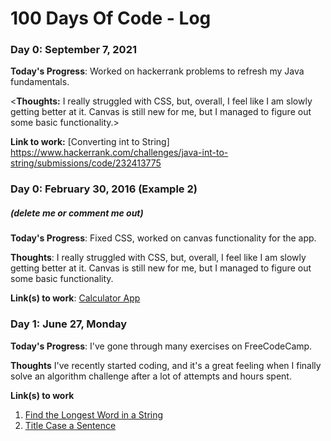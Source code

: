 # 100 Days Of Code - Log

### Day 0: September 7, 2021 

**Today's Progress**: Worked on hackerrank problems to refresh my Java fundamentals.

<**Thoughts:** I really struggled with CSS, but, overall, I feel like I am slowly getting better at it. Canvas is still new for me, but I managed to figure out some basic functionality.>

**Link to work:** [Converting int to String] https://www.hackerrank.com/challenges/java-int-to-string/submissions/code/232413775

### Day 0: February 30, 2016 (Example 2)
##### (delete me or comment me out)

**Today's Progress**: Fixed CSS, worked on canvas functionality for the app.

**Thoughts**: I really struggled with CSS, but, overall, I feel like I am slowly getting better at it. Canvas is still new for me, but I managed to figure out some basic functionality.

**Link(s) to work**: [Calculator App](http://www.example.com)


### Day 1: June 27, Monday

**Today's Progress**: I've gone through many exercises on FreeCodeCamp.

**Thoughts** I've recently started coding, and it's a great feeling when I finally solve an algorithm challenge after a lot of attempts and hours spent.

**Link(s) to work**
1. [Find the Longest Word in a String](https://www.freecodecamp.com/challenges/find-the-longest-word-in-a-string)
2. [Title Case a Sentence](https://www.freecodecamp.com/challenges/title-case-a-sentence)
